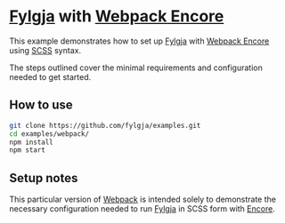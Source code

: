 # [Fylgja] with [Webpack Encore]

This example demonstrates how to set up [Fylgja] with [Webpack Encore] using [SCSS] syntax.

The steps outlined cover the minimal requirements and configuration needed to get started.

[Fylgja]: https://fylgja.dev/
[Encore]: https://symfony.com/doc/current/frontend.html
[Webpack Encore]: [Encore]
[Webpack]: https://webpack.js.org/
[SCSS]: https://sass-lang.com/

## How to use

```sh
git clone https://github.com/fylgja/examples.git
cd examples/webpack/
npm install
npm start
```

## Setup notes

This particular version of [Webpack] is intended solely to demonstrate the necessary configuration needed to run [Fylgja] in SCSS form with [Encore].

